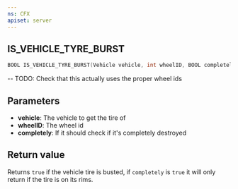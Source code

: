 ```yaml
---
ns: CFX
apiset: server
---
```

## IS_VEHICLE_TYRE_BURST

```c
BOOL IS_VEHICLE_TYRE_BURST(Vehicle vehicle, int wheelID, BOOL completely);
```

-- TODO: Check that this actually uses the proper wheel ids

## Parameters
* **vehicle**: The vehicle to get the tire of
* **wheelID**: The wheel id
* **completely**: If it should check if it's completely destroyed

## Return value
Returns `true` if the vehicle tire is busted, if `completely` is `true` it will only return if the tire is on its rims.
